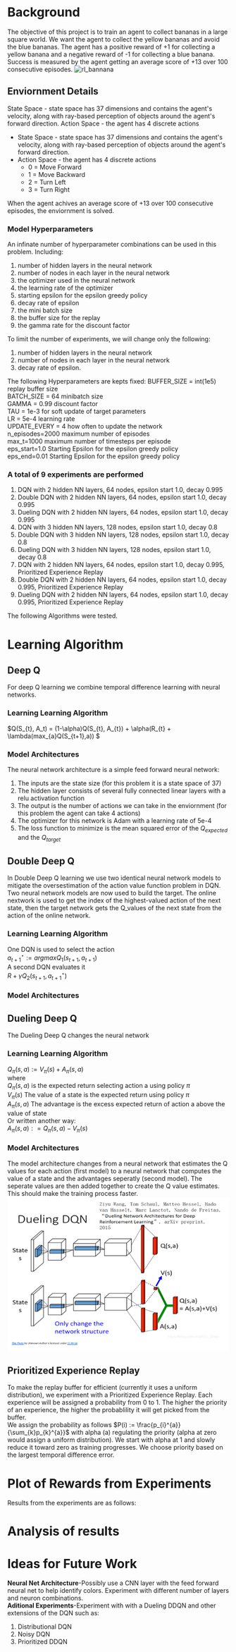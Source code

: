 
# Background
The objective of this project is to train an agent to collect bananas in a large square world.  We want the agent to collect the yellow bananas and avoid the blue bananas.  The agent has a positive reward of +1 for collecting a yellow banana and a negative reward of -1 for collecting a blue banana.  Success is measured by the agent getting an average score of +13 over 100 consecutive episodes.
![rl_bannana](https://user-images.githubusercontent.com/54339413/177430607-d5ba2a4c-dc60-4250-ac72-35f9c2279b9a.gif)

## Enviornment Details
State Space - state space has 37 dimensions and contains the agent's velocity, along with ray-based perception of objects around the agent's forward direction.
Action Space - the agent has 4 discrete actions 
* State Space - state space has 37 dimensions and contains the agent's velocity, along with ray-based perception of objects around the agent's forward direction.
* Action Space - the agent has 4 discrete actions 
  * 0 = Move Forward
  * 1 = Move Backward
  * 2 = Turn Left
  * 3 = Turn Right

When the agent achives an average score of +13 over 100 consecutive episodes, the enviornment is solved.

### Model Hyperparameters
An infinate number of hyperparameter combinations can be used in this problem.  Including:
1. number of hidden layers in the neural network
2. number of nodes in each layer in the neural network
3. the optimizer used in the neural network
4. the learning rate of the optimizer
5. starting epsilon for the epsilon greedy policy
6. decay rate of epsilon
7. the mini batch size
8. the buffer size for the replay
9. the gamma rate for the discount factor

To limit the number of experiments, we will change only the following:
1. number of hidden layers in the neural network
2. number of nodes in each layer in the neural network
3. decay rate of epsilon.

The following Hyperparameters are kepts fixed:
BUFFER_SIZE = int(1e5)   replay buffer size \
BATCH_SIZE = 64          minibatch size \
GAMMA = 0.99             discount factor \
TAU = 1e-3               for soft update of target parameters \
LR = 5e-4                learning rate \
UPDATE_EVERY = 4         how often to update the network \
n_episodes=2000		 maximum number of episodes \
max_t=1000		 maximum number of timesteps per episode \
eps_start=1.0		 Starting Epsilon for the epsilon greedy policy \
eps_end=0.01		 Starting Epsilon for the epsilon greedy policy

### A total of 9 experiments are performed
1. DQN with 2 hidden NN layers, 64 nodes, epsilon start 1.0, decay 0.995
2. Double DQN with 2 hidden NN layers, 64 nodes, epsilon start 1.0, decay 0.995
3. Dueling DQN with 2 hidden NN layers, 64 nodes, epsilon start 1.0, decay 0.995
4. DQN with 3 hidden NN layers, 128 nodes, epsilon start 1.0, decay 0.8
5. Double DQN with 3 hidden NN layers, 128 nodes, epsilon start 1.0, decay 0.8
6. Dueling DQN with 3 hidden NN layers, 128 nodes, epsilon start 1.0, decay 0.8
7. DQN with 2 hidden NN layers, 64 nodes, epsilon start 1.0, decay 0.995, Prioritized Experience Replay
8. Double DQN with 2 hidden NN layers, 64 nodes, epsilon start 1.0, decay 0.995, Prioritized Experience Replay
9. Dueling DQN with 2 hidden NN layers, 64 nodes, epsilon start 1.0, decay 0.995, Prioritized Experience Replay

The following Algorithms were tested. 

# Learning Algorithm
 
## Deep Q
For deep Q learning we combine temporal difference learning with neural networks.  
### Learning Learning Algorithm
$Q(S_{t}, A_t) = (1-\alpha)Q(S_{t}, A_{t}) + \alpha(R_{t} + \lambda(max_{a}Q(S_{t+1},a)) $

### Model Architectures
The neural network architecture is a simple feed forward neural network:  
1. The inputs are the state size (for this problem it is a state space of 37)
2. The hidden layer consists of several fully connected linear layers with a relu activation function
3. The output is the number of actions we can take in the enviornment (for this problem the agent can take 4 actions)
4. The optimizer for this network is Adam with a learning rate of 5e-4
5. The loss function to minimize is the mean squared error of the $Q_{expected}$ and the $Q_{target}$
## Double Deep Q
In Double Deep Q learning we use two identical neural network models to mitigate the oversestimation of the action value function problem in DQN. Two neural network models are now used to build the target.  The online nextwork is used to get the index of the highest-valued action of the next state, then the target network gets the Q_values of the next state from the action of the online network.
### Learning Learning Algorithm
One DQN is used to select the action \
$a_{t+1}^{\star} := argmax Q_{1}(s_{t+1},a_{t+1})$ \
A second DQN evaluates it \
$R + \gamma Q_{2}(s_{t+1}, a^{\star}_{t+1})$ 

### Model Architectures
## Dueling Deep Q
The Dueling Deep Q changes the neural network 
### Learning Learning Algorithm

$Q_{\pi}(s, a) := V_{\pi}(s) + A_{\pi}(s, a)$ \
where \
$Q_{\pi}(s, a)$ is the expected return selecting action a using policy $\pi$ \
$V_{\pi}(s)$ The value of a state is the expected return using policy $\pi$ \
$A_{\pi}(s, a)$ The advantage is the excess expected return of action a above the value of state \
Or written another way: \
$A_{\pi}(s, a) : = Q_{\pi}(s, a) - V_{\pi}(s)$ 
		
### Model Architectures
The model architecture changes from a neural network that estimates the Q values for each action (first model) to a neural network that computes the value of a state and the advantages seperatly (second model).  The seperate values are then added together to create the Q value estimates.  This should make the training process faster.
![](images/dueling_dqn.png)
## Prioritized Experience Replay
To make the replay buffer for efficient (currently it uses a uniform distribution), we experiment with a Prioritized Experience Replay.  Each experience will be assigned a probability from 0 to 1.  The higher the priority of an experience, the higher the probablility it will get picked from the buffer.  
We assign the probability as follows
$P(i) := \frac{p_{i}^{a}}{\sum_{k}p_{k}^{a}}$ with alpha (a) regulating the priority (alpha at zero would assign a uniform distribution).
We start with alpha at 1 and slowly reduce it toward zero as training progresses.
We choose priority based on the largest temporal difference error.

# Plot of Rewards from Experiments
Results from the experiments are as follows:

# Analysis of results
# Ideas for Future Work
**Neural Net Architecture**-Possibly use a CNN layer with the feed forward neural net to help identify colors.  Experiment with different number of layers and neuron combinations.  
**Aditional Experiments**-Experiment with with a Dueling DDQN and other extensions of the DQN such as: 
1. Distributional DQN 
2. Noisy DQN 
3. Prioritized DDQN




